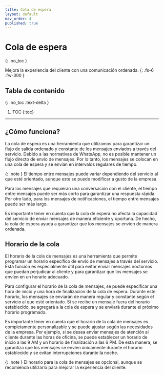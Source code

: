 ```yaml
---
title: Cola de espera
layout: default
nav_order: 4
published: true
---
```


# Cola de espera
{: .no_toc }

Mejora la experiencia del cliente con una comunicación ordenada.
{: .fs-6 .fw-300 }

## Tabla de contenido
{: .no_toc .text-delta }

1. TOC
{:toc}

---

## ¿Cómo funciona?

La cola de espera es una herramienta que utilizamos para garantizar un flujo de salida ordenado y constante de los mensajes enviados a través del servicio. Debido a las normativas de WhatsApp, no es posible mantener un flujo directo de envío de mensajes. Por lo tanto, los mensajes se colocan en una cola de espera y se envían en intervalos regulares de tiempo.

{: .note }
El tiempo entre mensajes puede variar dependiendo del servicio al que esté orientado, aunque este se puede modificar a gusto de la empresa.

Para los mensajes que requieran una conversación con el cliente, el tiempo entre mensajes puede ser más corto para garantizar una respuesta rápida. Por otro lado, para los mensajes de notificaciones, el tiempo entre mensajes puede ser más largo.

Es importante tener en cuenta que la cola de espera no afecta la capacidad del servicio de enviar mensajes de manera eficiente y oportuna. De hecho, la cola de espera ayuda a garantizar que los mensajes se envíen de manera ordenada.

## Horario de la cola

El horario de la cola de mensajes es una herramienta que permite programar un horario específico de envío de mensajes a través del servicio. Esta función es especialmente útil para evitar enviar mensajes nocturnos que puedan perjudicar al cliente y para garantizar que los mensajes se envíen en un horario adecuado.

Para configurar el horario de la cola de mensajes, se puede especificar una hora de inicio y una hora de finalización de la cola de espera. Durante este horario, los mensajes se enviarán de manera regular y constante según el servicio al que esté orientado. Si se recibe un mensaje fuera del horario establecido, se agregará a la cola de espera y se enviará durante el próximo horario programado.

Es importante tener en cuenta que el horario de la cola de mensajes es completamente personalizable y se puede ajustar según las necesidades de la empresa. Por ejemplo, si se desea enviar mensajes de atención al cliente durante las horas de oficina, se puede establecer un horario de inicio a las 9 AM y un horario de finalización a las 6 PM. De esta manera, se garantiza que los mensajes se envíen únicamente durante el horario establecido y se evitan interrupciones durante la noche.

{: .note }
El horario para la cola de mensajes es opcional, aunque se recomienda utilizarlo para mejorar la experiencia del cliente.
